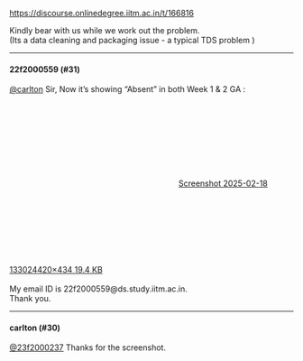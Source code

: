https://discourse.onlinedegree.iitm.ac.in/t/166816

Kindly bear with us while we work out the problem.<br/>
(Its a data cleaning and packaging issue - a typical TDS problem )</p><hr>

<h4>22f2000559 (#31)</h4>
<p><a class="mention" href="/u/carlton">@carlton</a> Sir, Now it’s showing “Absent” in both Week 1 &amp; 2 GA :<br/>
<div class="lightbox-wrapper"><a class="lightbox" data-download-href="/uploads/short-url/gQp7AJsQIvtXm9Unf1S9EUcsGUp.png?dl=1" href="https://europe1.discourse-cdn.com/flex013/uploads/iitm/original/3X/7/6/760f4ce6b8c763f6c8906070d55ef7e1ce0c1eb1.png" rel="noopener nofollow ugc" title="Screenshot 2025-02-18 133024"><div class="meta"><svg aria-hidden="true" class="fa d-icon d-icon-far-image svg-icon"><use href="#far-image"></use></svg><span class="filename">Screenshot 2025-02-18 133024</span><span class="informations">420×434 19.4 KB</span><svg aria-hidden="true" class="fa d-icon d-icon-discourse-expand svg-icon"><use href="#discourse-expand"></use></svg></div></a></div><br/>
My email ID is 22f2000559@ds.study.iitm.ac.in.<br/>
Thank you.</p><hr>

<h4>carlton (#30)</h4>
<p><a class="mention" href="/u/23f2000237">@23f2000237</a> Thanks for the screenshot.